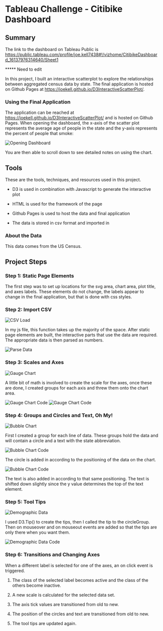 # Tableau Challenge - Citibike Dashboard

## Summary

The link to the dashboard on Tableau Public is <https://public.tableau.com/profile/joe.kell7438#!/vizhome/CitibikeDashboard_16137976314640/Sheet1>

***** Need to edit

In this project, I built an interactive scatterplot to explore the relationships between aggregated census data by state. The final application is hosted on Github Pages at <https://joekell.github.io/D3InteractiveScatterPlot/>.

### Using the Final Application
The application can be reached at <https://joekell.github.io/D3InteractiveScatterPlot/> and is hosted on Github Pages. When opening the dashboard, the x-axis of the scatter plot represents the average age of people in the state and the y-axis represents the percent of people that smoke:

  ![Opening Dashboard](FinalImages/SiteLoad.PNG)

You are then able to scroll down to see detailed notes on using the chart.

## Tools
These are the tools, techniques, and resources used in this project.

* D3 is used in combination with Javascript to generate the interactive plot

* HTML is used for the framework of the page

* Github Pages is used to host the data and final application

* The data is stored in csv format and imported in

### About the Data

This data comes from the US Census.

## Project Steps

### Step 1: Static Page Elements
The first step was to set up locations for the svg area, chart area, plot title, and axes labels. These elements do not change, the labels appear to change in the final application, but that is done with css styles.

### Step 2: Import CSV

  ![CSV Load](FinalImages/CSV.PNG)

In my js file, this function takes up the majority of the space. After static page elements are built, the interactive parts that use the data are required. The appropriate data is then parsed as numbers.

  ![Parse Data](FinalImages/parse.PNG)

### Step 3: Scales and Axes

  ![Gauge Chart](FinalImages/Scale.PNG)

A little bit of math is involved to create the scale for the axes, once these are done, I created groups for each axis and threw them onto the chart area. 

  ![Gauge Chart Code](FinalImages/Axes1.PNG)
  ![Gauge Chart Code](FinalImages/Axes2.PNG)

### Step 4: Groups and Circles and Text, Oh My!

  ![Bubble Chart](FinalImages/Group.PNG)

First I created a group for each line of data. These groups hold the data and will contain a circle and a text with the state abbreviation.

  ![Bubble Chart Code](FinalImages/Circle.PNG)

The circle is added in according to the positioning of the data on the chart.

  ![Bubble Chart Code](FinalImages/Text.PNG)

The text is also added in according to that same positioning. The text is shifted down slightly since the y value determines the top of the text element.

### Step 5: Tool Tips

  ![Demographic Data](FinalImages/Tip.PNG)

I used D3.Tip() to create the tips, then I called the tip to the circleGroup. Then on mouseover and on mouseout events are added so that the tips are only there when you want them.

  ![Demographic Data Code](FinalImages/TipCode.PNG)

### Step 6: Transitions and Changing Axes

When a different label is selected for one of the axes, an on click event is triggered. 

1. The class of the selected label becomes active and the class of the others become inactive.

2. A new scale is calculated for the selected data set.

3. The axis tick values are transitioned from old to new.

4. The position of the circles and text are transitioned from old to new.

5. The tool tips are updated again.

